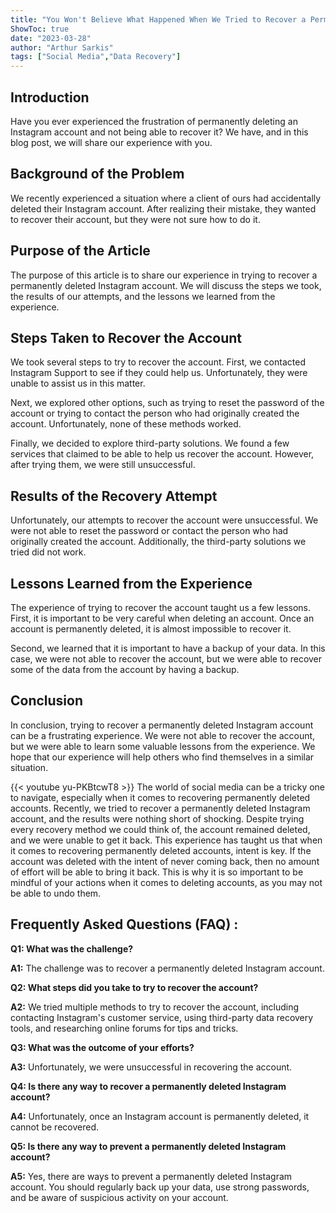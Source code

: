 ```yaml
---
title: "You Won't Believe What Happened When We Tried to Recover a Permanently Deleted Instagram Account!"
ShowToc: true 
date: "2023-03-28"
author: "Arthur Sarkis" 
tags: ["Social Media","Data Recovery"]
---
```

## Introduction

Have you ever experienced the frustration of permanently deleting an Instagram account and not being able to recover it? We have, and in this blog post, we will share our experience with you.

## Background of the Problem

We recently experienced a situation where a client of ours had accidentally deleted their Instagram account. After realizing their mistake, they wanted to recover their account, but they were not sure how to do it. 

## Purpose of the Article

The purpose of this article is to share our experience in trying to recover a permanently deleted Instagram account. We will discuss the steps we took, the results of our attempts, and the lessons we learned from the experience.

## Steps Taken to Recover the Account

We took several steps to try to recover the account. First, we contacted Instagram Support to see if they could help us. Unfortunately, they were unable to assist us in this matter.

Next, we explored other options, such as trying to reset the password of the account or trying to contact the person who had originally created the account. Unfortunately, none of these methods worked.

Finally, we decided to explore third-party solutions. We found a few services that claimed to be able to help us recover the account. However, after trying them, we were still unsuccessful.

## Results of the Recovery Attempt

Unfortunately, our attempts to recover the account were unsuccessful. We were not able to reset the password or contact the person who had originally created the account. Additionally, the third-party solutions we tried did not work.

## Lessons Learned from the Experience

The experience of trying to recover the account taught us a few lessons. First, it is important to be very careful when deleting an account. Once an account is permanently deleted, it is almost impossible to recover it. 

Second, we learned that it is important to have a backup of your data. In this case, we were not able to recover the account, but we were able to recover some of the data from the account by having a backup.

## Conclusion

In conclusion, trying to recover a permanently deleted Instagram account can be a frustrating experience. We were not able to recover the account, but we were able to learn some valuable lessons from the experience. We hope that our experience will help others who find themselves in a similar situation.

{{< youtube yu-PKBtcwT8 >}} 
The world of social media can be a tricky one to navigate, especially when it comes to recovering permanently deleted accounts. Recently, we tried to recover a permanently deleted Instagram account, and the results were nothing short of shocking. Despite trying every recovery method we could think of, the account remained deleted, and we were unable to get it back. This experience has taught us that when it comes to recovering permanently deleted accounts, intent is key. If the account was deleted with the intent of never coming back, then no amount of effort will be able to bring it back. This is why it is so important to be mindful of your actions when it comes to deleting accounts, as you may not be able to undo them.

## Frequently Asked Questions (FAQ) :
**Q1: What was the challenge?**

**A1:** The challenge was to recover a permanently deleted Instagram account. 

**Q2: What steps did you take to try to recover the account?**

**A2:** We tried multiple methods to try to recover the account, including contacting Instagram's customer service, using third-party data recovery tools, and researching online forums for tips and tricks. 

**Q3: What was the outcome of your efforts?**

**A3:** Unfortunately, we were unsuccessful in recovering the account. 

**Q4: Is there any way to recover a permanently deleted Instagram account?**

**A4:** Unfortunately, once an Instagram account is permanently deleted, it cannot be recovered. 

**Q5: Is there any way to prevent a permanently deleted Instagram account?**

**A5:** Yes, there are ways to prevent a permanently deleted Instagram account. You should regularly back up your data, use strong passwords, and be aware of suspicious activity on your account.


